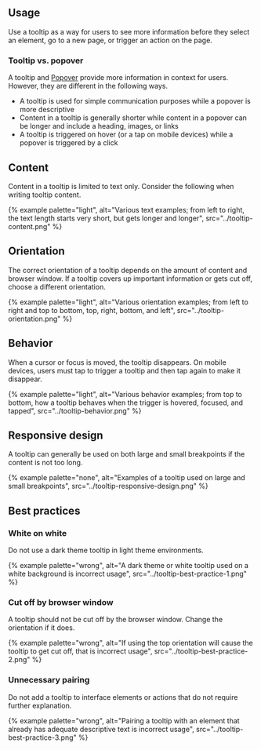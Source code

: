 ## Usage 
Use a tooltip as a way for users to see more information before they select an element, go to a new page, or trigger an action on the page.
### Tooltip vs. popover 
A tooltip and [Popover](/elements/popover) provide more information in context for users. However, they are different in the following ways.

- A tooltip is used for simple communication purposes while a popover is more descriptive
- Content in a tooltip is generally shorter while content in a popover can be longer and include a heading, images, or links
- A tooltip is triggered on hover (or a tap on mobile devices) while a popover is triggered by a click
## Content 
Content in a tooltip is limited to text only. Consider the following when writing tooltip content.

{% example palette="light",
          alt="Various text examples; from left to right, the text length starts very short, but gets longer and longer",
          src="../tooltip-content.png" %}


## Orientation 
The correct orientation of a tooltip depends on the amount of content and browser window. If a tooltip covers up important information or gets cut off, choose a different orientation.

{% example palette="light",
          alt="Various orientation examples; from left to right and top to bottom, top, right, bottom, and left",
          src="../tooltip-orientation.png" %}


## Behavior 
When a cursor or focus is moved, the tooltip disappears. On mobile devices, users must tap to trigger a tooltip and then tap again to make it disappear.

{% example palette="light",
          alt="Various behavior examples; from top to bottom, how a tooltip behaves when the trigger is hovered, focused, and tapped",
          src="../tooltip-behavior.png" %}


## Responsive design 
A tooltip can generally be used on both large and small breakpoints if the content is not too long.

{% example palette="none",
          alt="Examples of a tooltip used on large and small breakpoints",
          src="../tooltip-responsive-design.png" %}

## Best practices 
### White on white 
Do not use a dark theme tooltip in light theme environments.

{% example palette="wrong",
          alt="A dark theme or white tooltip used on a white background is incorrect usage",
          src="../tooltip-best-practice-1.png" %}


### Cut off by browser window 
A tooltip should not be cut off by the browser window. Change the orientation if it does.

{% example palette="wrong",
          alt="If using the top orientation will cause the tooltip to get cut off, that is incorrect usage",
          src="../tooltip-best-practice-2.png" %}


### Unnecessary pairing 
Do not add a tooltip to interface elements or actions that do not require further explanation.

{% example palette="wrong",
          alt="Pairing a tooltip with an element that already has adequate descriptive text is incorrect usage",
          src="../tooltip-best-practice-3.png" %}
